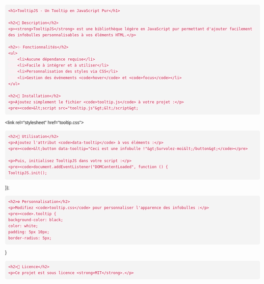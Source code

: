 <!DOCTYPE html>
<html lang="fr">
<head>
    <meta charset="UTF-8">
    <meta name="viewport" content="width=device-width, initial-scale=1.0">
    <title>README - TooltipJS</title>
    <style>
        body {
            font-family: Arial, sans-serif;
            line-height: 1.6;
            max-width: 800px;
            margin: auto;
            padding: 20px;
        }
        pre {
            background: #f4f4f4;
            padding: 10px;
            border-radius: 5px;
            overflow-x: auto;
        }
        code {
            color: #c7254e;
            background: #f9f2f4;
            padding: 2px 5px;
            border-radius: 3px;
        }
        h1, h2 {
            color: #333;
        }
    </style>
</head>
<body>

    <h1>TooltipJS - Un Tooltip en JavaScript Pur</h1>

    <h2>📌 Description</h2>
    <p><strong>TooltipJS</strong> est une bibliothèque légère en JavaScript pur permettant d'ajouter facilement des infobulles personnalisables à vos éléments HTML.</p>

    <h2>✨ Fonctionnalités</h2>
    <ul>
        <li>Aucune dépendance requise</li>
        <li>Facile à intégrer et à utiliser</li>
        <li>Personnalisation des styles via CSS</li>
        <li>Gestion des événements <code>hover</code> et <code>focus</code></li>
    </ul>

    <h2>🚀 Installation</h2>
    <p>Ajoutez simplement le fichier <code>tooltip.js</code> à votre projet :</p>
    <pre><code>&lt;script src="tooltip.js"&gt;&lt;/script&gt;
&lt;link rel="stylesheet" href="tooltip.css"&gt;</code></pre>

    <h2>🎯 Utilisation</h2>
    <p>Ajoutez l'attribut <code>data-tooltip</code> à vos éléments :</p>
    <pre><code>&lt;button data-tooltip="Ceci est une infobulle !"&gt;Survolez-moi&lt;/button&gt;</code></pre>
    
    <p>Puis, initialisez TooltipJS dans votre script :</p>
    <pre><code>document.addEventListener("DOMContentLoaded", function () {
    TooltipJS.init();
});</code></pre>

    <h2>⚙️ Personnalisation</h2>
    <p>Modifiez <code>tooltip.css</code> pour personnaliser l'apparence des infobulles :</p>
    <pre><code>.tooltip {
    background-color: black;
    color: white;
    padding: 5px 10px;
    border-radius: 5px;
}</code></pre>

    <h2>📜 Licence</h2>
    <p>Ce projet est sous licence <strong>MIT</strong>.</p>

</body>
</html>
